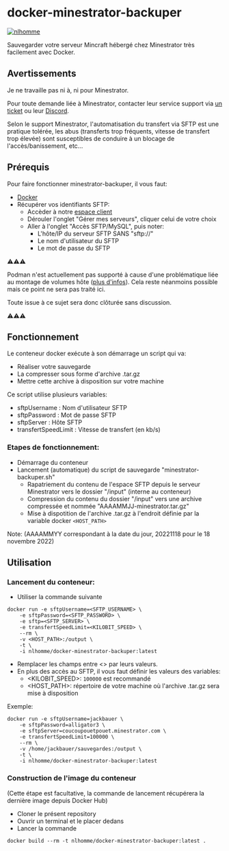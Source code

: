 # docker-minestrator-backuper
[![nlhomme](https://circleci.com/gh/nlhomme/docker-minestrator-backuper.svg?style=svg)](https://app.circleci.com/pipelines/github/nlhomme/docker-minestratror-backuper)

Sauvegarder votre serveur Mincraft hébergé chez Minestrator très facilement avec Docker.

## Avertissements

Je ne travaille pas ni à, ni pour Minestrator.</p>
Pour toute demande liée à Minestrator, contacter leur service support via [un ticket](https://minestrator.com/panel/support) ou leur [Discord](https://discord.com/invite/sa3uVjE).

Selon le support Minestrator, l'automatisation du transfert via SFTP est une pratique tolérée, les abus (transferts trop fréquents, vitesse de transfert trop élevée) sont susceptibles de conduire à un blocage de l'accès/banissement, etc...

## Prérequis
Pour faire fonctionner minestrator-backuper, il vous faut:
* [Docker](https://www.docker.com)
* Récupérer vos identifiants SFTP:
  * Accèder à notre [espace client](https://minestrator.com/connexion)
  * Dérouler l'onglet "Gérer mes serveurs", cliquer celui de votre choix
  * Aller à l'onglet "Accès SFTP/MySQL", puis noter:
    * L'hôte/IP du serveur SFTP SANS "sftp://"
    * Le nom d'utilisateur du SFTP
    * Le mot de passe du SFTP

⚠️⚠️⚠️ </p>
Podman n'est actuellement pas supporté à cause d'une problématique liée au montage de volumes hôte ([plus d'infos](https://github.com/containers/podman/discussions/13537)). Cela reste néanmoins possible mais ce point ne sera pas traité ici. </p>
Toute issue à ce sujet sera donc clôturée sans discussion. </p>
⚠️⚠️⚠️ </p>

## Fonctionnement
Le conteneur docker exécute à son démarrage un script qui va:
  * Réaliser votre sauvegarde
  * La compresser sous forme d'archive .tar.gz
  * Mettre cette archive à disposition sur votre machine

Ce script utilise plusieurs variables:
* sftpUsername : Nom d'utilisateur SFTP
* sftpPassword : Mot de passe SFTP
* sftpServer : Hôte SFTP
* transfertSpeedLimit : Vitesse de transfert (en kb/s)

### Etapes de fonctionnement:
* Démarrage du conteneur
* Lancement (automatique) du script de sauvegarde "minestrator-backuper.sh"
  * Rapatriement du contenu de l'espace SFTP depuis le serveur Minestrator vers le dossier "/input" (interne au conteneur)
  * Compression du contenu du dossier "/input" vers une archive compressée et nommée "AAAAMMJJ-minestrator.tar.gz"
  * Mise à dispotition de l'archive .tar.gz à l'endroit définie par la variable docker `<HOST_PATH>`

Note: (AAAAMMYY correspondant à la date du jour, 20221118 pour le 18 novembre 2022)

## Utilisation
### Lancement du conteneur:
* Utiliser la commande suivante
```
docker run -e sftpUsername=<SFTP_USERNAME> \
    -e sftpPassword=<SFTP_PASSWORD> \
    -e sftp=<SFTP_SERVER> \
    -e transfertSpeedLimit=<KILOBIT_SPEED> \
    --rm \
    -v <HOST_PATH>:/output \
    -t \
    -i nlhomme/docker-minestrator-backuper:latest
```

* Remplacer les champs entre <> par leurs valeurs. 
* En plus des accès au SFTP, il vous faut définir les valeurs des variables:
  * <KILOBIT_SPEED>: `100000` est recommandé
  * <HOST_PATH>: répertoire de votre machine où l'archive .tar.gz sera mise à disposition

Exemple:
```
docker run -e sftpUsername=jackbauer \
    -e sftpPassword=alligator3 \
    -e sftpServer=coucoupouetpouet.minestrator.com \
    -e transfertSpeedLimit=100000 \
    --rm \
    -v /home/jackbauer/sauvegardes:/output \
    -t \
    -i nlhomme/docker-minestrator-backuper:latest
```

### Construction de l'image du conteneur
(Cette étape est facultative, la commande de lancement récupérera la dernière image depuis Docker Hub)

* Cloner le présent repository
* Ouvrir un terminal et le placer dedans
* Lancer la commande
```
docker build --rm -t nlhomme/docker-minestrator-backuper:latest .
```
